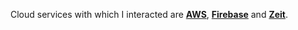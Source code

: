 Cloud services with which I interacted are **<a href='https://aws.amazon.com/' target='_blank' rel='noopener'>AWS</a>**, **<a href='https://firebase.google.com/' target='_blank' rel='noopener'>Firebase</a>** and **<a href='https://zeit.co/' target='_blank' rel='noopener'>Zeit</a>**.
